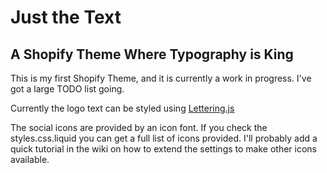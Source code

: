 Just the Text
==============
A Shopify Theme Where Typography is King
----------------------------------------

This is my first Shopify Theme, and it is currently a work in progress. I've got a large TODO list going. 

Currently the logo text can be styled using [Lettering.js](https://github.com/davatron5000/Lettering.js/wiki)

The social icons are provided by an icon font. If you check the styles.css.liquid you can get a full list of icons provided.
I'll probably add a quick tutorial in the wiki on how to extend the settings to make other icons available.

